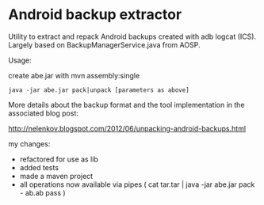 Android backup extractor
========================

Utility to extract and repack Android backups created with adb logcat (ICS).
Largely based on BackupManagerService.java from AOSP.

Usage:

create abe.jar with mvn assembly:single

```java -jar abe.jar pack|unpack [parameters as above]```

More details about the backup format and the tool implementation in the
associated blog post:

http://nelenkov.blogspot.com/2012/06/unpacking-android-backups.html

my changes:
- refactored for use as lib
- added tests
- made a maven project
- all operations  now available via pipes ( cat tar.tar | java -jar abe.jar pack - ab.ab pass )
